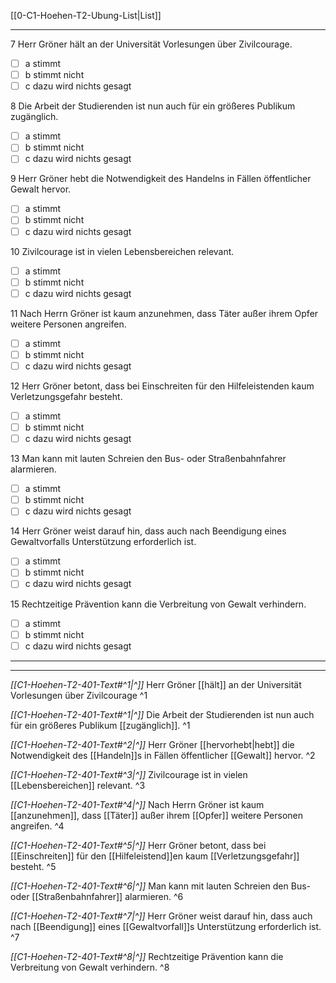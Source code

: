 [[0-C1-Hoehen-T2-Ubung-List|List]]

---

7 Herr Gröner hält an der Universität Vorlesungen über Zivilcourage.  
- [ ] a stimmt  
- [ ] b stimmt nicht  
- [ ] c dazu wird nichts gesagt  

8 Die Arbeit der Studierenden ist nun auch für ein größeres Publikum zugänglich.  
- [ ] a stimmt  
- [ ] b stimmt nicht  
- [ ] c dazu wird nichts gesagt  

9 Herr Gröner hebt die Notwendigkeit des Handelns in Fällen öffentlicher Gewalt hervor.  
- [ ] a stimmt  
- [ ] b stimmt nicht  
- [ ] c dazu wird nichts gesagt  

10 Zivilcourage ist in vielen Lebensbereichen relevant.  
- [ ] a stimmt  
- [ ] b stimmt nicht  
- [ ] c dazu wird nichts gesagt  

11 Nach Herrn Gröner ist kaum anzunehmen, dass Täter außer ihrem Opfer weitere Personen angreifen.  
- [ ] a stimmt  
- [ ] b stimmt nicht  
- [ ] c dazu wird nichts gesagt  

12 Herr Gröner betont, dass bei Einschreiten für den Hilfeleistenden kaum Verletzungsgefahr besteht.  
- [ ] a stimmt  
- [ ] b stimmt nicht  
- [ ] c dazu wird nichts gesagt  

13 Man kann mit lauten Schreien den Bus- oder Straßenbahnfahrer alarmieren.  
- [ ] a stimmt  
- [ ] b stimmt nicht  
- [ ] c dazu wird nichts gesagt  

14 Herr Gröner weist darauf hin, dass auch nach Beendigung eines Gewaltvorfalls Unterstützung erforderlich ist.  
- [ ] a stimmt  
- [ ] b stimmt nicht  
- [ ] c dazu wird nichts gesagt  

15 Rechtzeitige Prävention kann die Verbreitung von Gewalt verhindern.  
- [ ] a stimmt  
- [ ] b stimmt nicht  
- [ ] c dazu wird nichts gesagt  

---
---

*[[C1-Hoehen-T2-401-Text#^1|^]]* Herr Gröner [[hält]] an der Universität Vorlesungen über Zivilcourage ^1


*[[C1-Hoehen-T2-401-Text#^1|^]]* Die Arbeit der Studierenden ist nun auch für ein größeres Publikum [[zugänglich]]. ^1


*[[C1-Hoehen-T2-401-Text#^2|^]]* Herr Gröner [[hervorhebt|hebt]] die Notwendigkeit des [[Handeln]]s in Fällen öffentlicher [[Gewalt]] hervor. ^2


*[[C1-Hoehen-T2-401-Text#^3|^]]* Zivilcourage ist in vielen [[Lebensbereichen]] relevant. ^3


*[[C1-Hoehen-T2-401-Text#^4|^]]* Nach Herrn Gröner ist kaum [[anzunehmen]], dass [[Täter]] außer ihrem [[Opfer]] weitere Personen angreifen. ^4


*[[C1-Hoehen-T2-401-Text#^5|^]]* Herr Gröner betont, dass bei [[Einschreiten]] für den [[Hilfeleistend]]en kaum [[Verletzungsgefahr]] besteht. ^5


*[[C1-Hoehen-T2-401-Text#^6|^]]* Man kann mit lauten Schreien den Bus- oder [[Straßenbahnfahrer]] alarmieren. ^6


*[[C1-Hoehen-T2-401-Text#^7|^]]* Herr Gröner weist darauf hin, dass auch nach [[Beendigung]] eines [[Gewaltvorfall]]s Unterstützung erforderlich ist. ^7


*[[C1-Hoehen-T2-401-Text#^8|^]]* Rechtzeitige Prävention kann die Verbreitung von Gewalt verhindern. ^8
